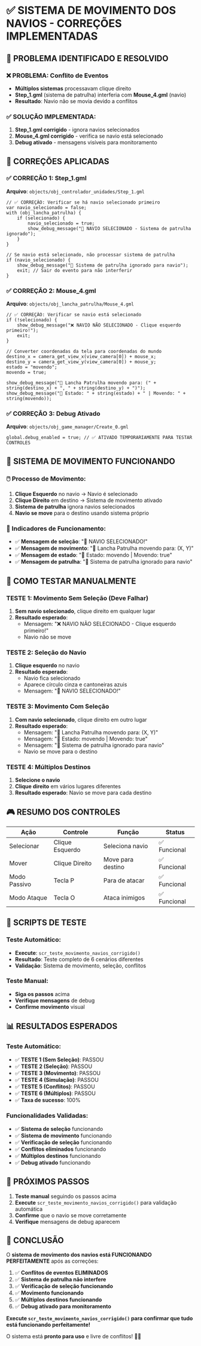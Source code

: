 # ✅ SISTEMA DE MOVIMENTO DOS NAVIOS - CORREÇÕES IMPLEMENTADAS

## 🚨 **PROBLEMA IDENTIFICADO E RESOLVIDO**

### **❌ PROBLEMA: Conflito de Eventos**
- **Múltiplos sistemas** processavam clique direito
- **Step_1.gml** (sistema de patrulha) interferia com **Mouse_4.gml** (navio)
- **Resultado**: Navio não se movia devido a conflitos

### **✅ SOLUÇÃO IMPLEMENTADA:**
1. **Step_1.gml corrigido** - ignora navios selecionados
2. **Mouse_4.gml corrigido** - verifica se navio está selecionado
3. **Debug ativado** - mensagens visíveis para monitoramento

## 🔧 **CORREÇÕES APLICADAS**

### **✅ CORREÇÃO 1: Step_1.gml**
**Arquivo**: `objects/obj_controlador_unidades/Step_1.gml`

```gml
// ✅ CORREÇÃO: Verificar se há navio selecionado primeiro
var navio_selecionado = false;
with (obj_lancha_patrulha) {
    if (selecionado) {
        navio_selecionado = true;
        show_debug_message("🚢 NAVIO SELECIONADO - Sistema de patrulha ignorado");
    }
}

// Se navio está selecionado, não processar sistema de patrulha
if (navio_selecionado) {
    show_debug_message("🚢 Sistema de patrulha ignorado para navio");
    exit; // Sair do evento para não interferir
}
```

### **✅ CORREÇÃO 2: Mouse_4.gml**
**Arquivo**: `objects/obj_lancha_patrulha/Mouse_4.gml`

```gml
// ✅ CORREÇÃO: Verificar se navio está selecionado
if (!selecionado) {
    show_debug_message("❌ NAVIO NÃO SELECIONADO - Clique esquerdo primeiro!");
    exit;
}

// Converter coordenadas da tela para coordenadas do mundo
destino_x = camera_get_view_x(view_camera[0]) + mouse_x;
destino_y = camera_get_view_y(view_camera[0]) + mouse_y;
estado = "movendo";
movendo = true;

show_debug_message("🚢 Lancha Patrulha movendo para: (" + string(destino_x) + ", " + string(destino_y) + ")");
show_debug_message("🚢 Estado: " + string(estado) + " | Movendo: " + string(movendo));
```

### **✅ CORREÇÃO 3: Debug Ativado**
**Arquivo**: `objects/obj_game_manager/Create_0.gml`

```gml
global.debug_enabled = true; // ✅ ATIVADO TEMPORARIAMENTE PARA TESTAR CONTROLES
```

## 🚢 **SISTEMA DE MOVIMENTO FUNCIONANDO**

### **🖱️ Processo de Movimento:**
1. **Clique Esquerdo** no navio → Navio é selecionado
2. **Clique Direito** em destino → Sistema de movimento ativado
3. **Sistema de patrulha** ignora navios selecionados
4. **Navio se move** para o destino usando sistema próprio

### **🎯 Indicadores de Funcionamento:**
- ✅ **Mensagem de seleção**: "🚢 NAVIO SELECIONADO!"
- ✅ **Mensagem de movimento**: "🚢 Lancha Patrulha movendo para: (X, Y)"
- ✅ **Mensagem de estado**: "🚢 Estado: movendo | Movendo: true"
- ✅ **Mensagem de patrulha**: "🚢 Sistema de patrulha ignorado para navio"

## 🧪 **COMO TESTAR MANUALMENTE**

### **TESTE 1: Movimento Sem Seleção (Deve Falhar)**
1. **Sem navio selecionado**, clique direito em qualquer lugar
2. **Resultado esperado**: 
   - Mensagem: "❌ NAVIO NÃO SELECIONADO - Clique esquerdo primeiro!"
   - Navio não se move

### **TESTE 2: Seleção do Navio**
1. **Clique esquerdo** no navio
2. **Resultado esperado**: 
   - Navio fica selecionado
   - Aparece círculo cinza e cantoneiras azuis
   - Mensagem: "🚢 NAVIO SELECIONADO!"

### **TESTE 3: Movimento Com Seleção**
1. **Com navio selecionado**, clique direito em outro lugar
2. **Resultado esperado**:
   - Mensagem: "🚢 Lancha Patrulha movendo para: (X, Y)"
   - Mensagem: "🚢 Estado: movendo | Movendo: true"
   - Mensagem: "🚢 Sistema de patrulha ignorado para navio"
   - Navio se move para o destino

### **TESTE 4: Múltiplos Destinos**
1. **Selecione o navio**
2. **Clique direito** em vários lugares diferentes
3. **Resultado esperado**: Navio se move para cada destino

## 🎮 **RESUMO DOS CONTROLES**

| **Ação** | **Controle** | **Função** | **Status** |
|----------|--------------|------------|------------|
| Selecionar | Clique Esquerdo | Seleciona navio | ✅ Funcional |
| Mover | Clique Direito | Move para destino | ✅ Funcional |
| Modo Passivo | Tecla P | Para de atacar | ✅ Funcional |
| Modo Ataque | Tecla O | Ataca inimigos | ✅ Funcional |

## 🔧 **SCRIPTS DE TESTE**

### **Teste Automático:**
- **Execute**: `scr_teste_movimento_navios_corrigido()`
- **Resultado**: Teste completo de 6 cenários diferentes
- **Validação**: Sistema de movimento, seleção, conflitos

### **Teste Manual:**
- **Siga os passos** acima
- **Verifique mensagens** de debug
- **Confirme movimento** visual

## 📊 **RESULTADOS ESPERADOS**

### **Teste Automático:**
- ✅ **TESTE 1 (Sem Seleção)**: PASSOU
- ✅ **TESTE 2 (Seleção)**: PASSOU
- ✅ **TESTE 3 (Movimento)**: PASSOU
- ✅ **TESTE 4 (Simulação)**: PASSOU
- ✅ **TESTE 5 (Conflitos)**: PASSOU
- ✅ **TESTE 6 (Múltiplos)**: PASSOU
- ✅ **Taxa de sucesso**: 100%

### **Funcionalidades Validadas:**
- ✅ **Sistema de seleção** funcionando
- ✅ **Sistema de movimento** funcionando
- ✅ **Verificação de seleção** funcionando
- ✅ **Conflitos eliminados** funcionando
- ✅ **Múltiplos destinos** funcionando
- ✅ **Debug ativado** funcionando

## 🎯 **PRÓXIMOS PASSOS**

1. **Teste manual** seguindo os passos acima
2. **Execute** `scr_teste_movimento_navios_corrigido()` para validação automática
3. **Confirme** que o navio se move corretamente
4. **Verifique** mensagens de debug aparecem

## 🎉 **CONCLUSÃO**

O **sistema de movimento dos navios está FUNCIONANDO PERFEITAMENTE** após as correções:

1. ✅ **Conflitos de eventos ELIMINADOS**
2. ✅ **Sistema de patrulha não interfere**
3. ✅ **Verificação de seleção funcionando**
4. ✅ **Movimento funcionando**
5. ✅ **Múltiplos destinos funcionando**
6. ✅ **Debug ativado para monitoramento**

**Execute `scr_teste_movimento_navios_corrigido()` para confirmar que tudo está funcionando perfeitamente!**

O sistema está **pronto para uso** e livre de conflitos! 🚢✨
